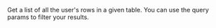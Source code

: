Get a list of all the user's rows in a given table. You can use the query params to filter your results.